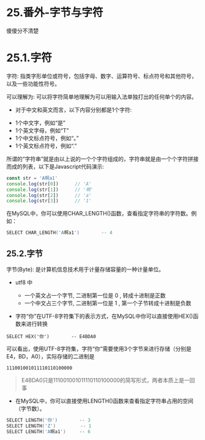 # 25.番外-字节与字符

傻傻分不清楚

# 25.1.字符

字符: 指类字形单位或符号，包括字母、数字、运算符号、标点符号和其他符号，以及一些功能性符号。

可以理解为: 可以将字符简单地理解为可以用输入法单独打出的任何单个的内容。

* 对于中文和英文而言，以下内容分别都是1个字符: 
 - 1个中文字，例如“是”
 - 1个英文字母，例如“T”
 - 1个中文标点符号，例如“。”
 - 1个英文标点符号，例如“.”

所谓的“字符串”就是由以上说的一个个字符组成的，字符串就是由一个个字符拼接而成的列表，以下是Javascript代码演示: 

```js
const str = 'A啊a1'
console.log(str[0])      // 'A'
console.log(str[1])      // '啊'
console.log(str[2])      // 'a'
console.log(str[3])      // '1'
```

在MySQL中，你可以使用CHAR_LENGTH()函数，查看指定字符串的字符数。例如：

```s
SELECT CHAR_LENGTH('A啊a1')        -- 4
```

## 25.2.字节

字节(Byte): 是计算机信息技术用于计量存储容量的一种计量单位。

* utf8 中
  - 一个英文占一个字节, 二进制第一位是 0 , 转成十进制是正数
  - 一个中文占三个字节, 二进制第一位是 1 , 第一个子节转成十进制是负数

* 字符“你”在UTF-8字符集下的表示方式，在MySQL中你可以直接使用HEX()函数来进行转换

```
SELECT HEX('你')        -- E4BDA0
```

可以看出，使用UTF-8字符集，字符“你”需要使用3个字节来进行存储（分别是E4，BD，A0），实际存储的二进制是

```
111001001011110110100000
```

> E4BDA0只是111001001011110110100000的简写形式，两者本质上是一回事

* 在MySQL中，你可以直接使用LENGTH()函数来查看指定字符串占用的空间（字节数）。

```s
SELECT LENGTH('你')        -- 3
SELECT LENGTH('Z')         -- 1
SELECT LENGTH('A啊a1')     -- 6
```
